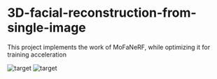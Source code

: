 # 3D-facial-reconstruction-from-single-image
This project implements the work of MoFaNeRF, while optimizing it for training acceleration

![target](https://github.com/bigmmgz/3D-facial-reconstruction-from-single-image/assets/114939430/50e74219-616d-45ca-bbfc-509dfe3cbf98)
![target](https://github.com/bigmmgz/3D-facial-reconstruction-from-single-image/assets/114939430/1835f07e-9cc9-479c-9e48-a081c5e92ea1)
